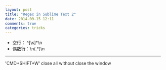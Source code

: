 ```yaml
---
layout: post
title: "Regex in Sublime Text 2"
date: 2014-09-15 12:11
comments: true
categories: tricks
---
```

- 空行： ^[\s]*\n
- 偶数行：\n(.*)\n

-------

'CMD+SHIFT+W'  close all without close the window

